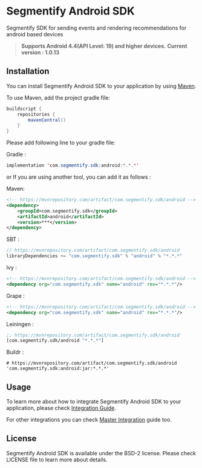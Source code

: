 # Segmentify Android SDK
Segmentify  SDK for sending events and rendering recommendations for android based devices

> **Supports Android 4.4(API Level: 19) and higher devices.**
> **Current version : 1.0.13**

## Installation

You can install Segmentify Android SDK to your application by using  [Maven](https://mvnrepository.com/artifact/com.segmentify.sdk/android).

To use Maven, add the project gradle file:


```java
buildscript {
    repositories {
        mavenCentral()
    }
}
```

Please add following line to your gradle file:

Gradle : 
```java
implementation 'com.segmentify.sdk:android:*.*.*'
```
or If you are using another tool, you can add it as follows :

Maven:
```xml
<!-- https://mvnrepository.com/artifact/com.segmentify.sdk/android -->
<dependency>
    <groupId>com.segmentify.sdk</groupId>
    <artifactId>android</artifactId>
    <version>***</version>
</dependency>
```
SBT :
```scala
// https://mvnrepository.com/artifact/com.segmentify.sdk/android
libraryDependencies += "com.segmentify.sdk" % "android" % "*.*.*"
```

Ivy :
```xml
<!-- https://mvnrepository.com/artifact/com.segmentify.sdk/android -->
<dependency org="com.segmentify.sdk" name="android" rev="*.*.*"/>
```

Grape : 
```xml
<!-- https://mvnrepository.com/artifact/com.segmentify.sdk/android -->
<dependency org="com.segmentify.sdk" name="android" rev="*.*.*"/>
```

Leiningen : 
```Clojure 
;; https://mvnrepository.com/artifact/com.segmentify.sdk/android
[com.segmentify.sdk/android "*.*.*"]
```

Buildr : 
```
# https://mvnrepository.com/artifact/com.segmentify.sdk/android
'com.segmentify.sdk:android:jar:*.*.*'

```


## Usage

To learn more about how to integrate Segmentify Android SDK to your application, please check [Integration Guide](https://www.segmentify.com/dev/integration_android/).

For other integrations you can check [Master Integration](https://www.segmentify.com/dev/) guide too.



## License

Segmentify Android SDK is available under the BSD-2 license.
Please check LICENSE file to learn more about details.
